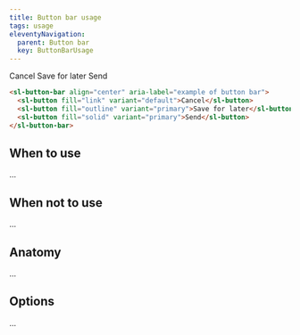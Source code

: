 ```yaml
---
title: Button bar usage
tags: usage
eleventyNavigation:
  parent: Button bar
  key: ButtonBarUsage
---
```


<section>

<div class="ds-example">
  <div class="ds-example__code-wrapper">
    <sl-button-bar align="center" aria-label="example of button bar">
    <sl-button fill="link" variant="default">Cancel</sl-button>
    <sl-button fill="outline" variant="primary">Save for later</sl-button>
    <sl-button fill="solid" variant="primary">Send</sl-button>
    </sl-button-bar>
  </div>
</div>

<div class="ds-code">

  ```html
  <sl-button-bar align="center" aria-label="example of button bar">
    <sl-button fill="link" variant="default">Cancel</sl-button>
    <sl-button fill="outline" variant="primary">Save for later</sl-button>
    <sl-button fill="solid" variant="primary">Send</sl-button>
  </sl-button-bar>
  ```

</div>

</section>

<section>

## When to use

...

</section>

<section>

## When not to use

...

</section>

<section>

## Anatomy

...

</section>

<section>

## Options

...

</section>